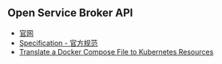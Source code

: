 ## Open Service Broker API


* [官网](https://www.openservicebrokerapi.org/)
* [Specification - 官方规范](https://github.com/openservicebrokerapi/servicebroker/blob/master/spec.md)
* [Translate a Docker Compose File to Kubernetes Resources](https://kubernetes.io/docs/tools/kompose/user-guide/)

